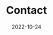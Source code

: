 ---
title: Contact
date: 2022-10-24

type: landing

sections:
  - block: contact
    content:
      title: Contact
      text: |-
        | {{< cta cta_text="**PI Profile**" cta_link="/author/justin-dressel" cta_new_tab="false" >}} | {{< cta cta_text="**Photography Homepage**" cta_link="https://photos.justindressel.com" cta_new_tab="true" >}} |
        | --- | --- |

        > **Justin Dressel, Ph.D.**  
        > Associate Professor of Physics    
        > [Schmid College of Science and Technology](http://www.chapman.edu/scst)    
        > [Institute for Quantum Studies](http://quantum.chapman.edu/)    
        > [Chapman University](http://www.chapman.edu)  
        > One University Drive, Orange, California 92866, USA

        **Biography for talks**:

        Dr. Justin Dressel is an Associate Professor of Physics at Chapman University, in both the Schmid College of Science and Technology and the Institute for Quantum Studies. He received his Ph.D. in Physics at the University of Rochester in 2013 under the advisement of Dr. Andrew N. Jordan, after which he worked as a postdoctoral scholar at RIKEN in Wako-shi, Japan under the advisement of Dr. Franco Nori, as well as the University of California, Riverside under the advisement of Dr. Alexander Korotkov. He joined the faculty at Chapman University in 2015 as an Assistant Professor and was awarded tenure in 2019. 

        Dr. Justin Dressel primarily researches quantum information science, quantum computation, and the foundations of quantum physics. These fields are natural intersection points between physics, mathematics, and computer science. His recent research has revolved around the development of superconducting quantum circuits for quantum computation in collaboration with experimental groups at Google, UC Santa Barbara, MIT Lincoln Laboratory, USC, and UC Berkeley.
      email: dressel@chapman.edu
      phone: 714 516 5949
      address:
        street: One University Drive
        city: Orange
        region: CA
        postcode: '92866'
        country: United States
        country_code: US
      coordinates:
        latitude: '33.79606'
        longitude: '-117.85443'
      directions: Enter the Killefer building housing the Institute for Quantum Studies, find Office 125
      #office_hours:
      #  - 'Monday 10:00 to 13:00'
      #  - 'Wednesday 09:00 to 10:00'
      #appointment_url: 'https://calendly.com'
      #contact_links:
      #  - icon: comments
      #    icon_pack: fas
      #    name: Discuss on Forum
      #    link: 'https://discourse.gohugo.io'
    
      # Automatically link email and phone or display as text?
      autolink: true
    
      # Email form provider
      #form:
      #  provider: netlify
      #  formspree:
      #    id:
      #  netlify:
       #   # Enable CAPTCHA challenge to reduce spam?
       #   captcha: false
    design:
      columns: '2'

#  - block: markdown
#    content:
#      title:
#      subtitle: ''
#      text:
#    design:
#      columns: '1'
#      background:
#        image: 
#          filename: contact.jpg
#          filters:
#            brightness: 1
#          parallax: false
#          position: center
#          size: cover
#          text_color_light: true
#      spacing:
#        padding: ['20px', '0', '20px', '0']
#      css_class: fullscreen
---
